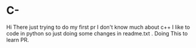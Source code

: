 # C-
Hi There just trying to do my first pr
I don't know much about c++
I like to code in python so just doing some changes in readme.txt . Doing This to learn PR.